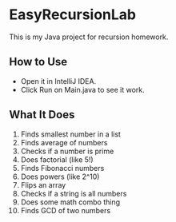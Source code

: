 # EasyRecursionLab
This is my Java project for recursion homework.

## How to Use
- Open it in IntelliJ IDEA.
- Click Run on Main.java to see it work.

## What It Does
1. Finds smallest number in a list
2. Finds average of numbers
3. Checks if a number is prime
4. Does factorial (like 5!)
5. Finds Fibonacci numbers
6. Does powers (like 2^10)
7. Flips an array
8. Checks if a string is all numbers
9. Does some math combo thing
10. Finds GCD of two numbers
